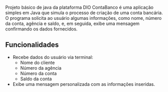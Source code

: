 Projeto básico de java da plataforma DIO ContaBanco é uma aplicação simples em Java que simula o processo de criação de uma conta bancária. 
O programa solicita ao usuário algumas informações, como nome, número da conta, agência e saldo, e, em seguida, exibe uma mensagem confirmando os dados fornecidos.

## Funcionalidades

- Recebe dados do usuário via terminal:
  - Nome do cliente
  - Número da agência
  - Número da conta
  - Saldo da conta
- Exibe uma mensagem personalizada com as informações inseridas.
